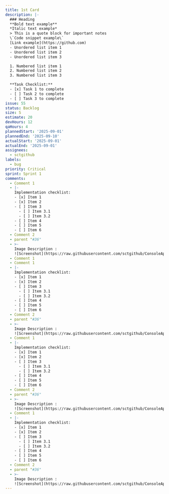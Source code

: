 ```yaml
---
title: 1st Card
description: |-
  ### Heading
  **Bold text example**
  *Italic text example*
  > This is a quote block for important notes
  \`Code snippet example\`
  [Link example](https://github.com)
  - Unordered list item 1
  - Unordered list item 2
  - Unordered list item 3

  1. Numbered list item 1
  2. Numbered list item 2
  3. Numbered list item 3

  **Task Checklist:**
  - [x] Task 1 to complete
  - [ ] Task 2 to complete  
  - [ ] Task 3 to complete
issue: 55
status: Backlog
size: S
estimate: 20
devHours: 12
qaHours: 4
plannedStart: '2025-09-01'
plannedEnd: '2025-09-10'
actualStart: '2025-09-01'
actualEnd: '2025-09-01'
assignees:
  - sctgithub
labels:
  - bug
priority: Critical
sprint: Sprint 1
comments:
  - Comment 1
  - |-
    Implementation checklist:
    - [x] Item 1
    - [x] Item 2
    - [ ] Item 3
      - [ ] Item 3.1
      - [ ] Item 3.2
    - [ ] Item 4
    - [ ] Item 5
    - [ ] Item 6
  - Comment 2
  - parent "#36"
  - >-
    Image Description :
    ![Screenshot](https://raw.githubusercontent.com/sctgithub/ConsoleAppRepo/main/images/uploads/1756182830789-Screenshot.png)
  - Comment 1
  - Comment 1
  - |-
    Implementation checklist:
    - [x] Item 1
    - [x] Item 2
    - [ ] Item 3
      - [ ] Item 3.1
      - [ ] Item 3.2
    - [ ] Item 4
    - [ ] Item 5
    - [ ] Item 6
  - Comment 2
  - parent "#36"
  - >-
    Image Description :
    ![Screenshot](https://raw.githubusercontent.com/sctgithub/ConsoleAppRepo/main/images/uploads/1756182999217-Screenshot.png)
  - Comment 1
  - |-
    Implementation checklist:
    - [x] Item 1
    - [x] Item 2
    - [ ] Item 3
      - [ ] Item 3.1
      - [ ] Item 3.2
    - [ ] Item 4
    - [ ] Item 5
    - [ ] Item 6
  - Comment 2
  - parent "#36"
  - >-
    Image Description :
    ![Screenshot](https://raw.githubusercontent.com/sctgithub/ConsoleAppRepo/main/images/uploads/1756183098166-Screenshot.png)
  - Comment 1
  - |-
    Implementation checklist:
    - [x] Item 1
    - [x] Item 2
    - [ ] Item 3
      - [ ] Item 3.1
      - [ ] Item 3.2
    - [ ] Item 4
    - [ ] Item 5
    - [ ] Item 6
  - Comment 2
  - parent "#36"
  - >-
    Image Description :
    ![Screenshot](https://raw.githubusercontent.com/sctgithub/ConsoleAppRepo/main/images/uploads/1756184271521-Screenshot.png)
---
```


